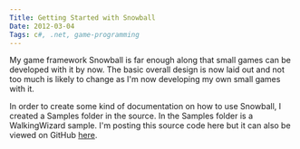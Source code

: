 ```yaml
---
Title: Getting Started with Snowball
Date: 2012-03-04
Tags: c#, .net, game-programming
---
```


My game framework Snowball is far enough along that small games can be developed with it by now. The basic overall design is now laid out and not too much is likely to change as I'm now developing my own small games with it. 

In order to create some kind of documentation on how to use Snowball, I created a Samples folder in the source. In the Samples folder is a WalkingWizard sample. I'm posting this source code here but it can also be viewed on GitHub [here](https://github.com/smack0007/Snowball/blob/master/Samples/WalkingWizard/WalkingWizardSample.cs).

<script src="https://gist.github.com/2400440.js?file=WalkingWizardSample.cs"></script>
